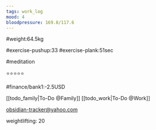```yaml
---
tags: work_log
mood: 4
bloodpressure: 169.8/117.6
---
```


#weight:64.5kg

#exercise-pushup:33
#exercise-plank:51sec

#meditation

⭐⭐⭐⭐⭐

#finance/bank1:-2.5USD

[[todo_family|To-Do @Family]]
[[todo_work|To-Do @Work]]

obsidian-tracker@yahoo.com

weightlifting: 20

